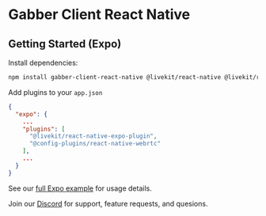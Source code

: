 # Gabber Client React Native

## Getting Started (Expo)


Install dependencies:

```bash
npm install gabber-client-react-native @livekit/react-native @livekit/react-native-expo-plugin @livekit/react-native-webrtc @config-plugins/react-native-webrtc
```

Add plugins to your `app.json`

```json
{
  "expo": {
    ...
    "plugins": [
      "@livekit/react-native-expo-plugin",
      "@config-plugins/react-native-webrtc"
    ],
    ...
  }
}
```

See our [full Expo example](https://github.com/gabber-dev/example-react-native-expo/tree/main) for usage details.

Join our [Discord](https://discord.gg/kHuuscKA) for support, feature requests, and quesions.